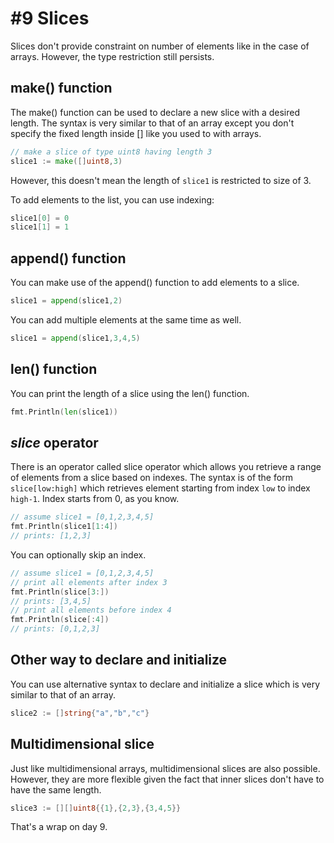 # #9 Slices

Slices don't provide constraint on number of elements like in the case of arrays. However, the type restriction still persists.

## make() function

The make() function can be used to declare a new slice with a desired length. The syntax is very similar to that of an array except you don't specify the fixed length inside [] like you used to with arrays.

```go
// make a slice of type uint8 having length 3
slice1 := make([]uint8,3)
```

However, this doesn't mean the length of `slice1` is restricted to size of 3. 

To add elements to the list, you can use indexing:

```go
slice1[0] = 0
slice1[1] = 1
```

## append() function

You can make use of the append() function to add elements to a slice.

```go
slice1 = append(slice1,2)
```

You can add multiple elements at the same time as well.

```go
slice1 = append(slice1,3,4,5)
```

## len() function

You can print the length of a slice using the len() function.

```go
fmt.Println(len(slice1))
```

## *slice* operator

There is an operator called slice operator which allows you retrieve a range of elements from a slice based on indexes. The syntax is of the form `slice[low:high]` which retrieves element starting from index `low` to index `high-1`. Index starts from 0, as you know.

```go
// assume slice1 = [0,1,2,3,4,5]
fmt.Println(slice1[1:4])
// prints: [1,2,3]
```

You can optionally skip an index.

```go
// assume slice1 = [0,1,2,3,4,5]
// print all elements after index 3
fmt.Println(slice[3:])
// prints: [3,4,5]
// print all elements before index 4
fmt.Println(slice[:4])
// prints: [0,1,2,3]
```

## Other way to declare and initialize

You can use alternative syntax to declare and initialize a slice which is very similar to that of an array.

```go
slice2 := []string{"a","b","c"}
```

## Multidimensional slice

Just like multidimensional arrays, multidimensional slices are also possible. However, they are more flexible given the fact that inner slices don't have to have the same length.

```go
slice3 := [][]uint8{{1},{2,3},{3,4,5}}
```

That's a wrap on day 9.